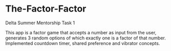 # The-Factor-Factor

Delta Summer Mentorship Task 1

This app is a factor game that accepts a 
number as input from the user, generates 3 
random options of which exactly one is a 
factor of that number. Implemented 
countdown timer, shared preference and 
vibrator concepts. 
